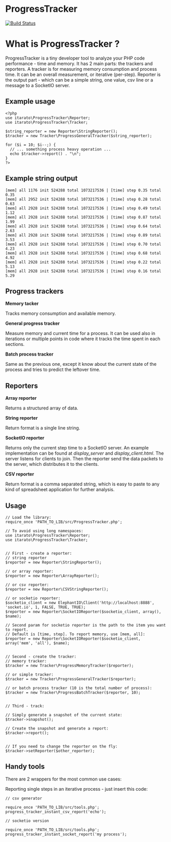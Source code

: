 ProgressTracker
===============

[![Build Status](https://travis-ci.org/itarato/ProgressTracker.png?branch=master)](https://travis-ci.org/itarato/ProgressTracker)

# What is ProgressTracker ?

ProgressTracker is a tiny developer tool to analyze your PHP code performance - time and memory. It has 2 main parts: the trackers and reporters. A tracker is for measuring memory consumption and process time.  It can be an overall measurement, or iterative (per-step). Reporter is the output part - which can be a simple string, one value, csv line or a message to a SocketIO server.

Example usage
-------------

    <?php
    use itarato\ProgressTracker\Reporter;
    use itarato\ProgressTracker\Tracker;

    $string_reporter = new Reporter\StringReporter();
    $tracker = new Tracker\ProgressGeneralTracker($string_reporter);

    for ($i = 10; $i--;) {
      // ... something process heavy operation ...
      echo $tracker->report() . "\n";
    }
    ?>

Example string output
---------------------

    [mem] all 1176 init 524288 total 1073217536 | [time] step 0.35 total 0.35
    [mem] all 2952 init 524288 total 1073217536 | [time] step 0.28 total 0.63
    [mem] all 2928 init 524288 total 1073217536 | [time] step 0.49 total 1.12
    [mem] all 2928 init 524288 total 1073217536 | [time] step 0.87 total 1.99
    [mem] all 2928 init 524288 total 1073217536 | [time] step 0.64 total 2.63
    [mem] all 2928 init 524288 total 1073217536 | [time] step 0.89 total 3.53
    [mem] all 2928 init 524288 total 1073217536 | [time] step 0.70 total 4.23
    [mem] all 2928 init 524288 total 1073217536 | [time] step 0.68 total 4.92
    [mem] all 2928 init 524288 total 1073217536 | [time] step 0.22 total 5.13
    [mem] all 2928 init 524288 total 1073217536 | [time] step 0.16 total 5.29

Progress trackers
-----------------

**Memory tacker**

Tracks memory consumption and available memory.

**General progress tracker**

Measure memory and current time for a process. It can be used also in iterations or multiple points in code where it tracks the time spent in each sections.

**Batch process tracker**

Same as the previous one, except it know about the current state of the process and tries to predict the leftover time.


Reporters
---------

**Array reporter**

Returns a structured array of data.

**String reporter**

Return format is a single line string.

**SocketIO reporter**

Returns only the current step time to a SocketIO server. An example implementation can be found at *display_server* and *display_client.html*.
The server listens for clients to join. Then the reporter send the data packets to the server, which distributes it to the clients.

**CSV reporter**

Return format is a comma separated string, which is easy to paste to any kind of spreadsheet application for further analysis.


Usage
-----

    // Load the library:
    require_once 'PATH_TO_LIB/src/ProgressTracker.php';

    // To avoid using long namespaces:
    use itarato\ProgressTracker\Reporter;
    use itarato\ProgressTracker\Tracker;


    // First - create a reporter:
    // string reporter
    $reporter = new Reporter\StringReporter();

    // or array reporter:
    $reporter = new Reporter\ArrayReporter();

    // or csv reporter:
    $reporter = new Reporter\CSVStringReporter();

    // or socketio reporter:
    $socketio_client = new ElephantIO\Client('http://localhost:8888', 'socket.io', 1, FALSE, TRUE, TRUE);
    $reporter = new Reporter\SocketIOReporter($socketio_client, array(), $name);

    // Second param for socketio reporter is the path to the item you want to report.
    // Default is [time, step]. To report memory, use [mem, all]:
    $reporter = new Reporter\SocketIOReporter($socketio_client, array('mem', 'all'), $name);


    // Second - create the tracker:
    // memory tracker:
    $tracker = new Tracker\ProgressMemoryTracker($reporter);

    // or simple tracker:
    $tracker = new Tracker\ProgressGeneralTracker($reporter);

    // or batch process tracker (10 is the total number of process):
    $tracker = new Tracker\ProgressBatchTracker($reporter, 10);


    // Third - track:

    // Simply generate a snapshot of the current state:
    $tracker->snapshot();

    // Create the snapshot and generate a report:
    $tracker->report();


    // If you need to change the reporter on the fly:
    $tracker->setReporter($other_reporter);


Handy tools
-----------

There are 2 wrappers for the most common use cases:

Reporting single steps in an iterative process - just insert this code:

    // csv generator

    require_once 'PATH_TO_LIB/src/tools.php';
    progress_tracker_instant_csv_report('echo');

    // socketio version

    require_once 'PATH_TO_LIB/src/tools.php';
    progress_tracker_instant_socket_report('my process');
